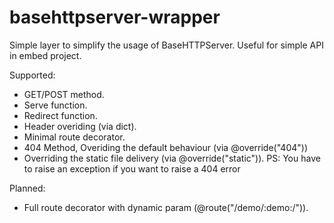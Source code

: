 basehttpserver-wrapper
======================

Simple layer to simplify the usage of BaseHTTPServer. Useful for simple API in embed project.

Supported:
* GET/POST method.
* Serve function.
* Redirect function.
* Header overiding (via dict).
* Minimal route decorator.
* 404 Method, Overiding the default behaviour (via @override("404"))
* Overriding the static file delivery (via @override("static")). PS: You have to raise an exception if you want to raise a 404 error

Planned:
* Full route decorator with dynamic param (@route("/demo/:demo:/")).

